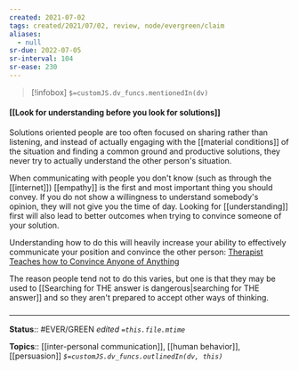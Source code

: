 ```yaml
---
created: 2021-07-02
tags: created/2021/07/02, review, node/evergreen/claim
aliases:
  - null
sr-due: 2022-07-05
sr-interval: 104
sr-ease: 230
---
```

> [!infobox]
`$=customJS.dv_funcs.mentionedIn(dv)`

#### [[Look for understanding before you look for solutions]] 

Solutions oriented people are too often focused on sharing rather than listening,
and instead of actually engaging with the [[material conditions]] of the situation
and finding a common ground and productive solutions,
they never try to actually understand the other person's situation.

When communicating with people you don't know (such as through the [[internet]]) [[empathy]] is the first and most important thing you should convey. If you do not show a willingness to understand somebody's opinion, they will not give you the time of day. Looking for [[understanding]] first will also lead to better outcomes when trying to convince someone of your solution.

Understanding how to do this will heavily increase your ability to effectively communicate your position and convince the other person: 
[Therapist Teaches how to Convince Anyone of Anything](https://www.youtube.com/watch?v=8bAEuX2w2Ow)

The reason people tend not to do this varies, but one is that they may be used to 
[[Searching for THE answer is dangerous|searching for THE answer]]
and so they aren't prepared to accept other ways of thinking.

### <hr class="footnote"/>

**Status**:: #EVER/GREEN 
*edited `=this.file.mtime`*

**Topics**:: [[inter-personal communication]], [[human behavior]], [[persuasion]]
*`$=customJS.dv_funcs.outlinedIn(dv, this)`*
